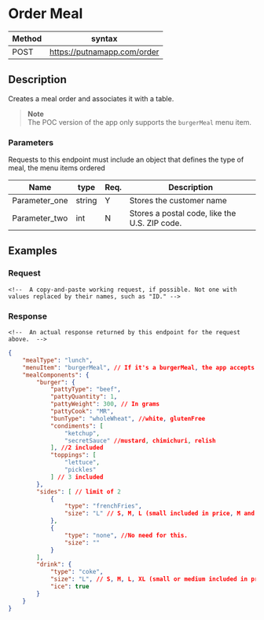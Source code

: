 # Order Meal

Method | syntax
----- | ----------
POST | https://putnamapp.com/order


## Description

Creates a meal order and associates it with a table.

> **Note**  
> The POC version of the app only supports the `burgerMeal` menu item.

### Parameters

Requests to this endpoint must include an object that defines the type of meal, the menu items ordered

Name | type | Req. | Description
---- | ----- | ----- | --------------------
Parameter_one | string | Y |  Stores the customer name
Parameter_two | int  | N | Stores a postal code, like the U.S. ZIP code.

<!-- Replace the two example rows and include rows for all your parameters. -->
<!-- If one of the parameters has a set of sub-parameters, create a table or bulleted list for that, but proceed with caution. If the API is complex, there might be an easier way to do your reference section than writing markup by hand. -->

## Examples

### Request

```HTTP
<!--  A copy-and-paste working request, if possible. Not one with values replaced by their names, such as "ID." -->

```

<!-- Follow with comments to explain what each part of the request is doing -->

### Response

```HTTP
<!--  An actual response returned by this endpoint for the request above.  -->

```

<!-- Write a comment explaining the response, if it would be helpful. For a response with a complicated schema, create a table like the one used above for the request.  -->

```JSON
{
    "mealType": "lunch",
    "menuItem": "burgerMeal", // If it's a burgerMeal, the app accepts the following in the "mealComponents" section (burger (required), sides (optional), drink(optional))
    "mealComponents": {
        "burger": {
            "pattyType": "beef",
            "pattyQuantity": 1,
            "pattyWeight": 300, // In grams
            "pattyCook": "MR",
            "bunType": "wholeWheat", //white, glutenFree
            "condiments": [
                "ketchup",
                "secretSauce" //mustard, chimichuri, relish
            ], //2 included
            "toppings": [
                "lettuce",
                "pickles"
            ] // 3 included
        },
        "sides": [ // limit of 2
            {
                "type": "frenchFries",
                "size": "L" // S, M, L (small included in price, M and L add to price)
            },
            {
                "type": "none", //No need for this.
                "size": ""
            }
        ],
        "drink": {
            "type": "coke",
            "size": "L", // S, M, L, XL (small or medium included in price, L, XL add to price)
            "ice": true
        }
    }
}
```
